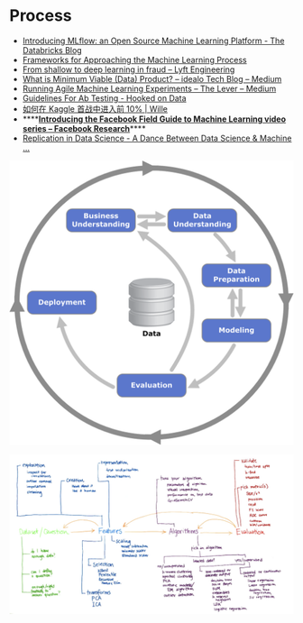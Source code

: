 # Process

* [Introducing MLflow: an Open Source Machine Learning Platform - The Databricks Blog](https://databricks.com/blog/2018/06/05/introducing-mlflow-an-open-source-machine-learning-platform.html)
* [Frameworks for Approaching the Machine Learning Process](https://www.kdnuggets.com/2018/05/general-approaches-machine-learning-process.html)
* [From shallow to deep learning in fraud – Lyft Engineering](https://eng.lyft.com/from-shallow-to-deep-learning-in-fraud-9dafcbcef743)
* [What is Minimum Viable \(Data\) Product? – idealo Tech Blog – Medium](https://medium.com/idealo-tech-blog/what-is-minimum-viable-data-product-49269e338d85)
* [Running Agile Machine Learning Experiments – The Lever – Medium](https://medium.com/the-lever/running-agile-machine-learning-experiments-4d500314ab11)
* [Guidelines For Ab Testing - Hooked on Data](http://hookedondata.org/Guidelines-for-AB-Testing/)
* [如何在 Kaggle 首战中进入前 10% \| Wille](https://dnc1994.com/2016/04/rank-10-percent-in-first-kaggle-competition/)
* \*\*\*\*[**Introducing the Facebook Field Guide to Machine Learning video series – Facebook Research**](https://research.fb.com/the-facebook-field-guide-to-machine-learning-video-series/)\*\*\*\*
* [Replication in Data Science - A Dance Between Data Science & Machine …](https://www.slideshare.net/JuneAndrews/replication-in-data-science-a-dance-between-data-science-machine-learning-strata-2016)

![](.gitbook/assets/image%20%2823%29.png)



![](.gitbook/assets/image%20%2845%29.png)

